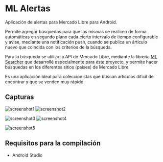 # ML Alertas

Aplicación de alertas para Mercado Libre para Android.

Permite agregar búsquedas para que las mismas se realicen de forma automáticas en segundo plano cada cierto intervalo de tiempo configurable y avise, mediante una notificación push, cuando se publica un árticulo nuevo que coincida con los criterios de la búsqueda.

Para la búsqueda se utiliza la API de Mercado Libre, mediante la librería [ML Searcher](https://github.com/fcamussi/ml_searcher) que desarrollé especialmente para éste proyecto, y permite hacer búsquedas en los diferentes sitios (países) de Mercado Libre.

Es una aplicación ideal para coleccionistas que buscan artículos dificil de encontrar y que se venden muy rápido.

## Capturas

![screenshot1](https://user-images.githubusercontent.com/75378876/189466357-bd0f6e6c-347a-4a8d-8e32-77d21f587043.png)
![screenshot2](https://user-images.githubusercontent.com/75378876/189466358-6349f12f-751e-44d3-b198-4c73f04e90ac.png)

![screenshot3](https://user-images.githubusercontent.com/75378876/189466359-b039572a-962f-4e9c-8e80-f67b1026f363.png)
![screenshot4](https://user-images.githubusercontent.com/75378876/189504538-709373b5-0a76-46a2-8864-6c85c5a246b8.png)

![screenshot5](https://user-images.githubusercontent.com/75378876/189466360-9a4642c5-c8f2-494a-8c6b-ea33601046d5.png)

## Requisitos para la compilación
- Android Studio
